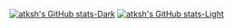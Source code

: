 [![atksh's GitHub stats-Dark](https://github-readme-stats.vercel.app/api?username=atksh&show_icons=true&count_private=true&theme=dark#gh-dark-mode-only)](https://github.com/anuraghazra/github-readme-stats#gh-dark-mode-only)
[![atksh's GitHub stats-Light](https://github-readme-stats.vercel.app/api?username=atksh&show_icons=true&count_private=true&theme=default#gh-light-mode-only)](https://github.com/anuraghazra/github-readme-stats#gh-light-mode-only)
